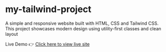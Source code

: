 # my-tailwind-project
A simple and responsive website built with HTML, CSS and Tailwind CSS. This project showcases modern design using utility-first classes and clean layout

Live Demo
👉 [Click here to view live site](https://delicate-gingersnap-12edcf.netlify.app/)

